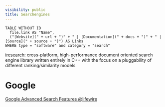 ```yaml
---
visibility: public
title: Searchengines
---
```

```dataview
TABLE WITHOUT ID
  file.link AS "Name",
  ("[Website](" + url + ")" + " | [Documentation](" + docs + ")" + " | [Source](" + source + ")") AS Links
WHERE type = "software" and category = "search"
```

[iresearch](https://github.com/iresearch-toolkit/iresearch): cross-platform, high-performance document oriented search engine library written entirely in C++ with the focus on a pluggability of different ranking/similarity models

# Google

[Google Advanced Search Features @lifewire](https://www.lifewire.com/advanced-google-search-3482174)
